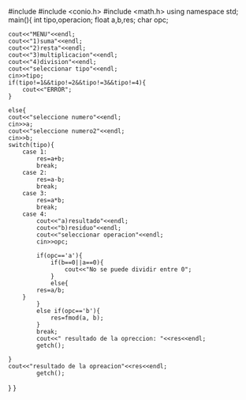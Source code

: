 #include <iostream>
#include <conio.h>
#include <math.h>
using namespace std;
main(){
	int tipo,operacion;
	float a,b,res;
	char opc;
	
	cout<<"MENU"<<endl;
	cout<<"1)suma"<<endl;
	cout<<"2)resta"<<endl;
	cout<<"3)multiplicacion"<<endl;
	cout<<"4)division"<<endl;
	cout<<"seleccionar tipo"<<endl;
	cin>>tipo;
	if(tipo!=1&&tipo!=2&&tipo!=3&&tipo!=4){
		cout<<"ERROR";
	}

	else{
	cout<<"seleccione numero"<<endl;
	cin>>a;
	cout<<"seleccione numero2"<<endl;
	cin>>b;
	switch(tipo){
		case 1:
			res=a+b;
			break;
		case 2:
			res=a-b;
			break;
		case 3:
			res=a*b;
			break;
		case 4:
			cout<<"a)resultado"<<endl;
			cout<<"b)residuo"<<endl;
			cout<<"seleccionar operacion"<<endl;
			cin>>opc;
			
			if(opc=='a'){
				if(b==0||a==0){
					cout<<"No se puede dividir entre 0";
				}
				else{
			res=a/b;
		}
			}
			else if(opc=='b'){
				res=fmod(a, b);
			}
			break;
			cout<<" resultado de la opreccion: "<<res<<endl;
			getch();
			
	}
	cout<<"resultado de la opreacion"<<res<<endl;
			getch();
}
}
